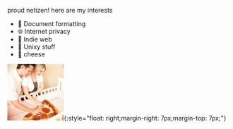 proud netizen! here are my interests

- 📜 Document formatting
- 🌐 Internet privacy
- 🎸 Indie web
- 🐧 Unixy stuff
- 🧀 cheese

![](me-and-my-child.jpg){:style="float: right;margin-right: 7px;margin-top: 7px;"}
